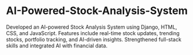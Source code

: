 # AI-Powered-Stock-Analysis-System
Developed an AI-powered Stock Analysis System using Django, HTML, CSS, and JavaScript. Features include real-time stock updates, trending stocks, portfolio tracking, and AI-driven insights. Strengthened full-stack skills and integrated AI with financial data.
